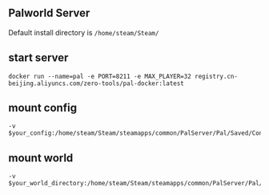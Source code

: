 Palworld Server
----
Default install directory is `/home/steam/Steam/`

## start server
```
docker run --name=pal -e PORT=8211 -e MAX_PLAYER=32 registry.cn-beijing.aliyuncs.com/zero-tools/pal-docker:latest
```

## mount config
```
-v $your_config:/home/steam/Steam/steamapps/common/PalServer/Pal/Saved/Config/LinuxServer/PalWorldSettings.ini
```

## mount world
```
-v $your_world_directory:/home/steam/Steam/steamapps/common/PalServer/Pal/Saved/SaveGames
```